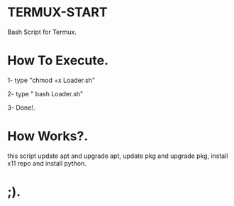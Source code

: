 # TERMUX-START
Bash Script for Termux.

# How To Execute.

1- type "chmod +x Loader.sh"

2- type " bash Loader.sh"

3- Done!.

# How Works?.
this script update apt and upgrade apt, update pkg and upgrade pkg, install x11 repo and install python.

# ;).
